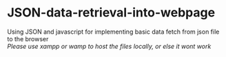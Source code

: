 # JSON-data-retrieval-into-webpage
Using JSON and javascript for implementing basic data fetch from json file to the browser <br>
*Please use xampp or wamp to host the files locally, or else it wont work*
